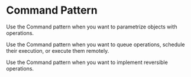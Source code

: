 # Command Pattern

Use the Command pattern when you want to parametrize objects with operations.

Use the Command pattern when you want to queue operations, schedule their execution, or execute them remotely.

Use the Command pattern when you want to implement reversible operations.